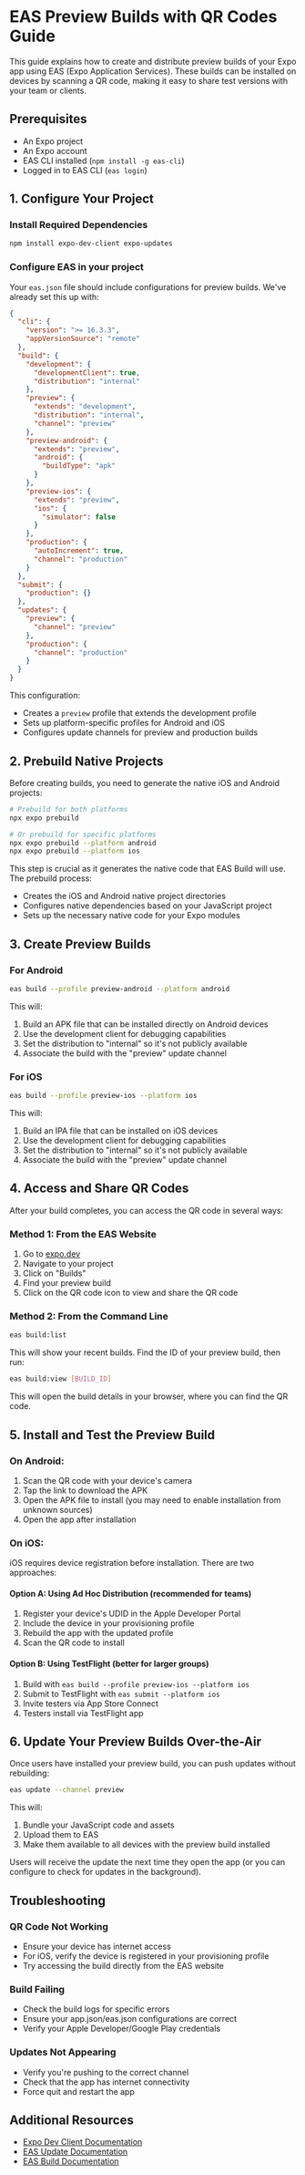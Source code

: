 # EAS Preview Builds with QR Codes Guide

This guide explains how to create and distribute preview builds of your Expo app using EAS (Expo Application Services). These builds can be installed on devices by scanning a QR code, making it easy to share test versions with your team or clients.

## Prerequisites

- An Expo project
- An Expo account
- EAS CLI installed (`npm install -g eas-cli`)
- Logged in to EAS CLI (`eas login`)

## 1. Configure Your Project

### Install Required Dependencies

```bash
npm install expo-dev-client expo-updates
```

### Configure EAS in your project

Your `eas.json` file should include configurations for preview builds. We've already set this up with:

```json
{
  "cli": {
    "version": ">= 16.3.3",
    "appVersionSource": "remote"
  },
  "build": {
    "development": {
      "developmentClient": true,
      "distribution": "internal"
    },
    "preview": {
      "extends": "development",
      "distribution": "internal",
      "channel": "preview"
    },
    "preview-android": {
      "extends": "preview",
      "android": {
        "buildType": "apk"
      }
    },
    "preview-ios": {
      "extends": "preview",
      "ios": {
        "simulator": false
      }
    },
    "production": {
      "autoIncrement": true,
      "channel": "production"
    }
  },
  "submit": {
    "production": {}
  },
  "updates": {
    "preview": {
      "channel": "preview"
    },
    "production": {
      "channel": "production"
    }
  }
}
```

This configuration:
- Creates a `preview` profile that extends the development profile
- Sets up platform-specific profiles for Android and iOS
- Configures update channels for preview and production builds

## 2. Prebuild Native Projects

Before creating builds, you need to generate the native iOS and Android projects:

```bash
# Prebuild for both platforms
npx expo prebuild

# Or prebuild for specific platforms
npx expo prebuild --platform android
npx expo prebuild --platform ios
```

This step is crucial as it generates the native code that EAS Build will use. The prebuild process:
- Creates the iOS and Android native project directories
- Configures native dependencies based on your JavaScript project
- Sets up the necessary native code for your Expo modules

## 3. Create Preview Builds

### For Android

```bash
eas build --profile preview-android --platform android
```

This will:
1. Build an APK file that can be installed directly on Android devices
2. Use the development client for debugging capabilities
3. Set the distribution to "internal" so it's not publicly available
4. Associate the build with the "preview" update channel

### For iOS

```bash
eas build --profile preview-ios --platform ios
```

This will:
1. Build an IPA file that can be installed on iOS devices
2. Use the development client for debugging capabilities
3. Set the distribution to "internal" so it's not publicly available
4. Associate the build with the "preview" update channel

## 4. Access and Share QR Codes

After your build completes, you can access the QR code in several ways:

### Method 1: From the EAS Website

1. Go to [expo.dev](https://expo.dev)
2. Navigate to your project
3. Click on "Builds"
4. Find your preview build
5. Click on the QR code icon to view and share the QR code

### Method 2: From the Command Line

```bash
eas build:list
```

This will show your recent builds. Find the ID of your preview build, then run:

```bash
eas build:view [BUILD_ID]
```

This will open the build details in your browser, where you can find the QR code.

## 5. Install and Test the Preview Build

### On Android:

1. Scan the QR code with your device's camera
2. Tap the link to download the APK
3. Open the APK file to install (you may need to enable installation from unknown sources)
4. Open the app after installation

### On iOS:

iOS requires device registration before installation. There are two approaches:

#### Option A: Using Ad Hoc Distribution (recommended for teams)

1. Register your device's UDID in the Apple Developer Portal
2. Include the device in your provisioning profile
3. Rebuild the app with the updated profile
4. Scan the QR code to install

#### Option B: Using TestFlight (better for larger groups)

1. Build with `eas build --profile preview-ios --platform ios`
2. Submit to TestFlight with `eas submit --platform ios`
3. Invite testers via App Store Connect
4. Testers install via TestFlight app

## 6. Update Your Preview Builds Over-the-Air

Once users have installed your preview build, you can push updates without rebuilding:

```bash
eas update --channel preview
```

This will:
1. Bundle your JavaScript code and assets
2. Upload them to EAS
3. Make them available to all devices with the preview build installed

Users will receive the update the next time they open the app (or you can configure to check for updates in the background).

## Troubleshooting

### QR Code Not Working

- Ensure your device has internet access
- For iOS, verify the device is registered in your provisioning profile
- Try accessing the build directly from the EAS website

### Build Failing

- Check the build logs for specific errors
- Ensure your app.json/eas.json configurations are correct
- Verify your Apple Developer/Google Play credentials

### Updates Not Appearing

- Verify you're pushing to the correct channel
- Check that the app has internet connectivity
- Force quit and restart the app

## Additional Resources

- [Expo Dev Client Documentation](https://docs.expo.dev/development/introduction/)
- [EAS Update Documentation](https://docs.expo.dev/eas-update/introduction/)
- [EAS Build Documentation](https://docs.expo.dev/build/introduction/)
